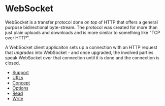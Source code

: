 # WebSocket

WebSocket is a transfer protocol done *on top* of HTTP that offers a general
purpose bidirectional byte-stream. The protocol was created for more than just
plain uploads and downloads and is more similar to something like "TCP over
HTTP".

A WebSocket client applicaiton sets up a connection with an HTTP request that
*upgrades* into WebSocket - and once upgraded, the involved parties speak
WebSocket over that connection until it is done and the connection is closed.

* [Support](ws/support.md)
* [URLs](ws/urls.md)
* [Concept](ws/concept.md)
* [Options](ws/options.md)
* [Read](ws/read.md)
* [Write](ws/write.md)
